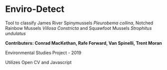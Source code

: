 # Enviro-Detect

Tool to classify James River Spinymussels *Pleurobema collina*, Notched Rainbow Mussels *Villosa Constricta* and Squawfoot Mussels *Strophitus undulatus*

**Contributers: Conrad MacKethan, Rafe Forward, Van Spinelli, Trent Moran**

Environmental Studies Project - 2019

Utilizes Open CV and Javascript
